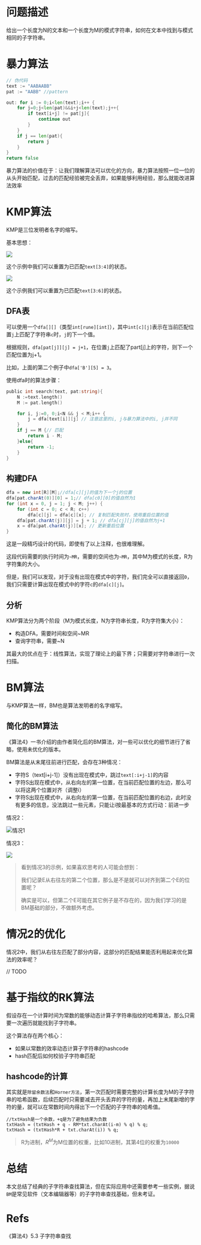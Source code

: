 # 问题描述

给出一个长度为N的文本和一个长度为M的模式字符串，如何在文本中找到与模式相同的子字符串。

# 暴力算法

```go
// 伪代码
text := "AABAABB"
pat := "AABB" //pattern

out: for i := 0;i<len(text);i++ {
    for j=0;j<len(pat)&&i+j<len(text);j++{
        if text[i+j] != pat[j]{
            continue out
        }
    }
    if j == len(pat){
        return j
    }
}
return false
```

暴力算法的价值在于：让我们理解算法可以优化的方向，暴力算法按照一位一位的从头开始匹配，过去的匹配经验被完全丢弃，如果能够利用经验，那么就能改进算法效率

# KMP算法

KMP是三位发明者名字的缩写。

基本思想：

![](assets/mspaint_bgyOAQ2Npq.png)

这个示例中我们可以重置为已匹配`text[3:4]`的状态。

![](assets/mspaint_7BFPfGnkEu.png)

这个示例我们可以重置为已匹配`text[3:6]`的状态。

## DFA表

可以使用一个`dfa[][]`（类型`int[rune][int]`），其中`int[c][j]`表示在当前匹配位置`j`上匹配了字符串`c`时，`j`的下一个值。

根据规则，`dfa[pat[j]][j] = j+1`，在位置`j`上匹配了part[j]上的字符，则下一个匹配位置为j+1。

比如，上面的第二个例子中`dfa['B'][5] = 3`。

使用dfa时的算法步骤：

```go
public int search(text, pat:string){
    N :=text.length()
    M := pat.length()

    for i, j:=0, 0;i<N && j < M;i++ {
        j = dfa[text[i]][j] // 注意这里的i, j与暴力算法中的i, j并不同
    }
    if j == M {// 匹配
        return i - M;
    }else{
        return -1;
    }
}
```

## 构建DFA

```java
dfa = new int[R][M];//dfa[c][j]的值为下一个j的位置
dfa[pat.charAt(0)][0] = 1;// dfa[c0][0]的值自然为1
for (int x = 0, j = 1; j < M; j++) {
    for (int c = 0; c < R; c++)
        dfa[c][j] = dfa[c][x]; // 复制匹配失败时，使用重启位置的值
    dfa[pat.charAt(j)][j] = j + 1; // dfa[cj][j]的值自然为j+1
    x = dfa[pat.charAt(j)][x]; // 更新重启位置
}
```

这是一段精巧设计的代码，即使有了以上注释，也很难理解。

这段代码需要的执行时间为`~MR`，需要的空间也为`~MR`，其中M为模式的长度，R为字符集的大小。

但是，我们可以发现，对于没有出现在模式中的字符，我们完全可以直接返回`0`，我们只需要计算出现在模式中的字符`c`的`dfa[c][j]`。

## 分析

KMP算法分为两个阶段（M为模式长度，N为字符串长度，R为字符集大小）：

- 构造DFA，需要时间和空间~MR
- 查询字符串，需要~N

其最大的优点在于：线性算法，实现了理论上的最下界；只需要对字符串进行一次扫描。

# BM算法

与KMP算法一样，BM也是算法发明者的名字缩写。

## 简化的BM算法

《算法4》一书介绍的由作者简化后的BM算法，对一些可以优化的细节进行了省略，使用未优化的版本。

BM算法是从末尾往前进行匹配，会存在3种情况：

- 字符S（text[i+j-1]）没有出现在模式中，跳过`text[:i+j-1]`的内容
- 字符S出现在模式中，从右向左的第一位置，在当前匹配位置的左边，那么可以将这两个位置对齐（调整i）
- 字符S出现在模式中，从右向左的第一位置，在当前匹配位置的右边，此时没有更多的信息，没法跳过一些元素，只能让i按最基本的方式行动：前进一步

情况2：

![情况1](assets/mspaint_fnCS6BIAiN.png)

情况3：

![](assets/mspaint_O7TmxGhcjn.png)

>看到情况3的示例，如果喜欢思考的人可能会想到：
>
>我们记录E从右往左的第二个位置，那么是不是就可以对齐到第二个E的位置呢？
>
>确实是可以，但第二个E可能在其它例子是不存在的，因为我们学习的是BM基础的部分，不做额外考虑。

# 情况2的优化

情况2中，我们从右往左匹配了部分内容，这部分的匹配结果能否利用起来优化算法的效率呢？

// TODO

# 基于指纹的RK算法

假设存在一个计算时间为常数的能够动态计算子字符串指纹的哈希算法，那么只需要一次遍历就能找到子字符串。

这个算法存在两个核心：

- 如果以常数的效率动态计算子字符串的hashcode
- hash匹配后如何校验子字符串匹配

## hashcode的计算
其实就是`除留余数法`和`Horner方法`，第一次匹配时需要完整的计算长度为M的子字符串的哈希函数，后续匹配时只需要减去开头丢弃的字符的量，再加上末尾新增的字符的量，就可以在常数时间内得出下一个匹配的子字符串的哈希值。

```
//txtHash是一个余数，+q是为了避免结果为负数
txtHash = (txtHash + q - RM*txt.charAt(i-m) % q) % q;
txtHash = (txtHash*R + txt.charAt(i)) % q;
```
>R为进制，$R^M$为M位置的权重，比如10进制，其第4位的权重为`10000`

# 总结

本文总结了经典的子字符串查找算法，但在实际应用中还需要参考一些实例，据说`BM`是常见软件（文本编辑器等）的子字符串查找基础，但未考证。

# Refs

《算法4》5.3 子字符串查找
